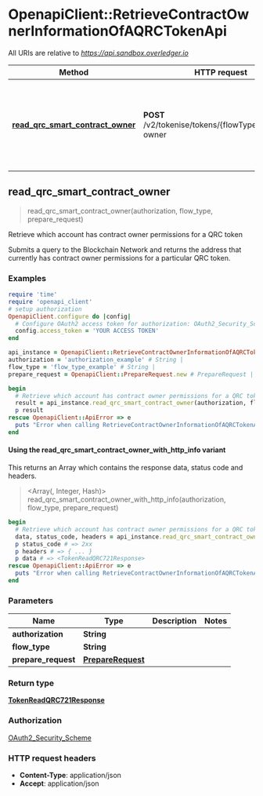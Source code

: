 # OpenapiClient::RetrieveContractOwnerInformationOfAQRCTokenApi

All URIs are relative to *https://api.sandbox.overledger.io*

| Method | HTTP request | Description |
| ------ | ------------ | ----------- |
| [**read_qrc_smart_contract_owner**](RetrieveContractOwnerInformationOfAQRCTokenApi.md#read_qrc_smart_contract_owner) | **POST** /v2/tokenise/tokens/{flowType}/contract-owner | Retrieve which account has contract owner permissions for a QRC token |


## read_qrc_smart_contract_owner

> <TokenReadQRC721Response> read_qrc_smart_contract_owner(authorization, flow_type, prepare_request)

Retrieve which account has contract owner permissions for a QRC token

Submits a query to the Blockchain Network and returns the address that currently has contract owner permissions for a particular QRC token.

### Examples

```ruby
require 'time'
require 'openapi_client'
# setup authorization
OpenapiClient.configure do |config|
  # Configure OAuth2 access token for authorization: OAuth2_Security_Scheme
  config.access_token = 'YOUR ACCESS TOKEN'
end

api_instance = OpenapiClient::RetrieveContractOwnerInformationOfAQRCTokenApi.new
authorization = 'authorization_example' # String | 
flow_type = 'flow_type_example' # String | 
prepare_request = OpenapiClient::PrepareRequest.new # PrepareRequest | 

begin
  # Retrieve which account has contract owner permissions for a QRC token
  result = api_instance.read_qrc_smart_contract_owner(authorization, flow_type, prepare_request)
  p result
rescue OpenapiClient::ApiError => e
  puts "Error when calling RetrieveContractOwnerInformationOfAQRCTokenApi->read_qrc_smart_contract_owner: #{e}"
end
```

#### Using the read_qrc_smart_contract_owner_with_http_info variant

This returns an Array which contains the response data, status code and headers.

> <Array(<TokenReadQRC721Response>, Integer, Hash)> read_qrc_smart_contract_owner_with_http_info(authorization, flow_type, prepare_request)

```ruby
begin
  # Retrieve which account has contract owner permissions for a QRC token
  data, status_code, headers = api_instance.read_qrc_smart_contract_owner_with_http_info(authorization, flow_type, prepare_request)
  p status_code # => 2xx
  p headers # => { ... }
  p data # => <TokenReadQRC721Response>
rescue OpenapiClient::ApiError => e
  puts "Error when calling RetrieveContractOwnerInformationOfAQRCTokenApi->read_qrc_smart_contract_owner_with_http_info: #{e}"
end
```

### Parameters

| Name | Type | Description | Notes |
| ---- | ---- | ----------- | ----- |
| **authorization** | **String** |  |  |
| **flow_type** | **String** |  |  |
| **prepare_request** | [**PrepareRequest**](PrepareRequest.md) |  |  |

### Return type

[**TokenReadQRC721Response**](TokenReadQRC721Response.md)

### Authorization

[OAuth2_Security_Scheme](../README.md#OAuth2_Security_Scheme)

### HTTP request headers

- **Content-Type**: application/json
- **Accept**: application/json

